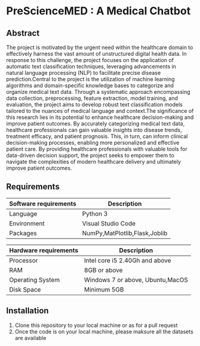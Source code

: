# PreScienceMED : A Medical Chatbot

## Abstract
The project is motivated by the urgent need within the healthcare domain to effectively harness the vast amount of unstructured digital health data. In response to this challenge, the project focuses on the application of automatic text classification techniques, leveraging advancements in natural language processing (NLP) to facilitate precise disease prediction.Central to the project is the utilization of machine learning algorithms and domain-specific knowledge bases to categorize and organize medical text data. Through a systematic approach encompassing data collection, preprocessing, feature extraction, model training, and evaluation, the project aims to develop robust text classification models tailored to the nuances of medical language and context.The significance of this research lies in its potential to enhance healthcare decision-making and improve patient outcomes. By accurately categorizing medical text data, healthcare professionals can gain valuable insights into disease trends, treatment efficacy, and patient prognosis. This, in turn, can inform clinical decision-making processes, enabling more personalized and effective patient care. By providing healthcare professionals with valuable tools for data-driven decision support, the project seeks to empower them to navigate the complexities of modern healthcare delivery and ultimately improve patient outcomes.

## Requirements

| Software requirements| Description                           |
|----------------------|---------------------------------------|
| Language             | Python 3                              |
| Environment          | Visual Studio Code                    |
| Packages             | NumPy,MatPlotlib,Flask,Joblib         |

| Hardware requirements| Description                           |
|----------------------|---------------------------------------|
| Processor            |  Intel core i5 2.40Gh and above       |
| RAM                  |  8GB or above                         |
| Operating System     |  Windows 7 or above, Ubuntu,MacOS     |
| Disk Space           | Minimum 5GB                           |

## Installation
1. Clone this repository to your local machine or as for a pull request
2. Once the code is on your local machine, please maksure all the datasets are available

